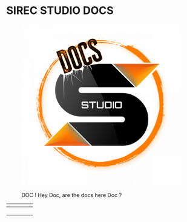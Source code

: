 # SIREC STUDIO DOCS



<figure><img src=".gitbook/assets/logodocs.png" alt=""><figcaption><p>DOC ! Hey Doc, are the docs here Doc ?</p></figcaption></figure>

<table data-view="cards" data-full-width="true"><thead><tr><th data-type="files"></th><th></th><th></th><th></th><th data-hidden data-card-cover data-type="files"></th></tr></thead><tbody><tr><td></td><td></td><td></td><td></td><td></td></tr><tr><td></td><td></td><td></td><td></td><td></td></tr><tr><td></td><td></td><td></td><td></td><td></td></tr><tr><td></td><td></td><td></td><td></td><td></td></tr></tbody></table>
